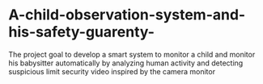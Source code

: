 # A-child-observation-system-and-his-safety-guarenty-
The project goal to develop a smart system to monitor a child and monitor his babysitter automatically by analyzing human activity and detecting suspicious limit security video inspired by the camera monitor

